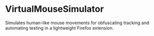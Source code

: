 # VirtualMouseSimulator
Simulates human-like mouse movements for obfuscating tracking and automating testing in a lightweight Firefox extension.
